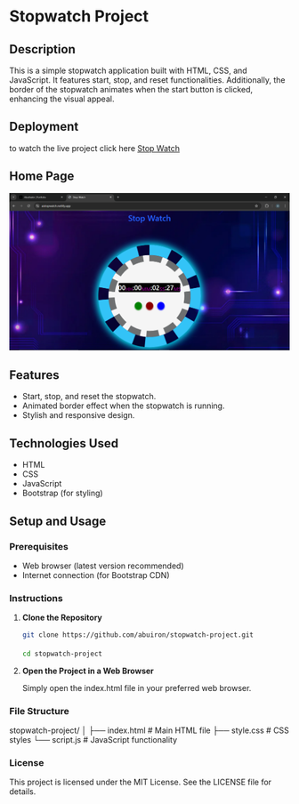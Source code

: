 # Stopwatch Project

## Description
This is a simple stopwatch application built with HTML, CSS, and JavaScript. It features start, stop, and reset functionalities. Additionally, the border of the stopwatch animates when the start button is clicked, enhancing the visual appeal.

## Deployment

  to watch the live project click here [Stop Watch](https://aistopwatch.netlify.app)

## Home Page
 ![homepage](https://github.com/abuiron/stop-watch-project/blob/main/front.png?raw=true)

## Features
- Start, stop, and reset the stopwatch.
- Animated border effect when the stopwatch is running.
- Stylish and responsive design.

## Technologies Used
- HTML
- CSS
- JavaScript
- Bootstrap (for styling)

## Setup and Usage

### Prerequisites
- Web browser (latest version recommended)
- Internet connection (for Bootstrap CDN)

### Instructions

1. **Clone the Repository**
   ```bash
   git clone https://github.com/abuiron/stopwatch-project.git
   
   cd stopwatch-project

2. **Open the Project in a Web Browser**
     
     Simply open the index.html file in your preferred web browser.

### File Structure

   stopwatch-project/
│
├── index.html        # Main HTML file
├── style.css         # CSS styles
└── script.js         # JavaScript functionality

### License

   This project is licensed under the MIT License. See the LICENSE file for details.
